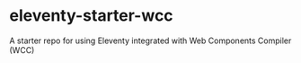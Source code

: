 # eleventy-starter-wcc
A starter repo for using Eleventy integrated with Web Components Compiler (WCC)
